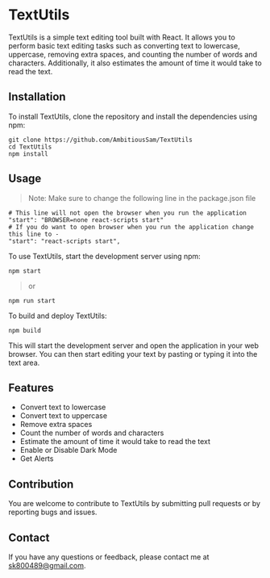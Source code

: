# TextUtils
TextUtils is a simple text editing tool built with React. It allows you to perform basic text editing tasks such as converting text to lowercase, uppercase, removing extra spaces, and counting the number of words and characters. Additionally, it also estimates the amount of time it would take to read the text.

## Installation
To install TextUtils, clone the repository and install the dependencies using npm:

```
git clone https://github.com/AmbitiousSam/TextUtils
cd TextUtils
npm install
```

## Usage
> Note: Make sure to change the following line in the package.json file
```
# This line will not open the browser when you run the application
"start": "BROWSER=none react-scripts start"
# If you do want to open browser when you run the application change this line to -
"start": "react-scripts start", 
```
To use TextUtils, start the development server using npm:

```
npm start
```
> or
```
npm run start
```
 

To build and deploy TextUtils:
```
npm build
```
This will start the development server and open the application in your web browser. You can then start editing your text by pasting or typing it into the text area.

## Features
- Convert text to lowercase
- Convert text to uppercase
- Remove extra spaces
- Count the number of words and characters
- Estimate the amount of time it would take to read the text
- Enable or Disable Dark Mode
- Get Alerts

## Contribution
You are welcome to contribute to TextUtils by submitting pull requests or by reporting bugs and issues.

## Contact
If you have any questions or feedback, please contact me at [sk800489@gmail.com](mailto:sk800489@gmail.com).